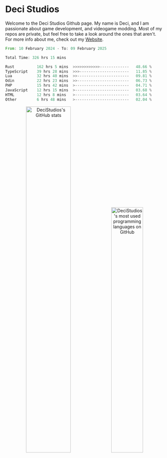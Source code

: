 # Deci Studios
Welcome to the Deci Studios Github page. My name is Deci, and I am passionate about game development, and videogame modding. Most of my repos are private, but feel free to take a look around the ones that aren't.
For more info about me, check out my <a href="https://decidev.co.uk" target="_blank">Website</a>.
<!--START_SECTION:waka-->

```rust
From: 10 February 2024 - To: 09 February 2025

Total Time: 326 hrs 15 mins

Rust          162 hrs 5 mins  >>>>>>>>>>>>-------------   48.66 %
TypeScript    39 hrs 28 mins  >>>----------------------   11.85 %
Lua           32 hrs 40 mins  >>-----------------------   09.81 %
Odin          22 hrs 23 mins  >>-----------------------   06.73 %
PHP           15 hrs 42 mins  >------------------------   04.71 %
JavaScript    12 hrs 15 mins  >------------------------   03.68 %
HTML          12 hrs 8 mins   >------------------------   03.64 %
Other         6 hrs 48 mins   >------------------------   02.04 %
```

<!--END_SECTION:waka-->
<p align="center">
  <a href="https://github.com/anuraghazra/github-readme-stats" target="_blank"><img src="https://github-readme-stats.vercel.app/api?username=decistudios&show_icons=true&count_private=true&theme=omni&hide_border=true" alt="DeciStudios's GitHub stats" width="53.1%" /></a>
  <a href="https://github.com/anuraghazra/github-readme-stats" target="_blank"><img width="44.7%" src="https://github-readme-stats.vercel.app/api/top-langs/?username=decistudios&theme=omni&layout=compact&hide_border=true&langs_count=6" alt="DeciStudios's most used programming languages on GitHub" /></a>
</p>


